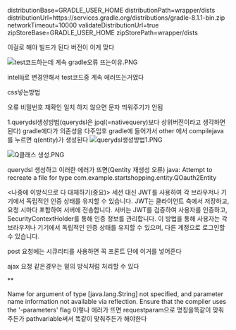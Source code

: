 distributionBase=GRADLE_USER_HOME
distributionPath=wrapper/dists
distributionUrl=https\://services.gradle.org/distributions/gradle-8.1.1-bin.zip
networkTimeout=10000
validateDistributionUrl=true
zipStoreBase=GRADLE_USER_HOME
zipStorePath=wrapper/dists


이걸로 해야 빌드가 된다 버전이 이게 맞다

![test코드하는데 계속 gradle오류 뜨는이유.PNG](..%2F..%2FUsers%2F%EC%B5%9C%EC%B9%98%EC%96%B8%2FOneDrive%2F%EC%82%AC%EC%A7%84%2F%EC%8A%A4%ED%81%AC%EB%A6%B0%EC%83%B7%2Ftest%EC%BD%94%EB%93%9C%ED%95%98%EB%8A%94%EB%8D%B0%20%EA%B3%84%EC%86%8D%20gradle%EC%98%A4%EB%A5%98%20%EB%9C%A8%EB%8A%94%EC%9D%B4%EC%9C%A0.PNG)

intellij로 변경안해서 test코드중 계속 에러뜨는거였다



<link rel="stylesheet" href="/css/regiestcss/regietst.css"> css넣는방법


오류
비밀번호 재확인 일치 하지 않으면 문자 띄워주기가 안됨

1.querydsl생성방법(querydsl은 jpql(=nativequery)보다 상위버전이라고 생각하면 된다)
gradle에다가 의존성을 다주입후
gradle에 들어가서 other 에서 compilejava를 누르면 q(entity)가 생성된다
![querydsl생성방법1.PNG](..%2F..%2FUsers%2F%EC%B5%9C%EC%B9%98%EC%96%B8%2FOneDrive%2F%EC%82%AC%EC%A7%84%2F%EC%8A%A4%ED%81%AC%EB%A6%B0%EC%83%B7%2Fquerydsl%EC%83%9D%EC%84%B1%EB%B0%A9%EB%B2%951.PNG)

![Q클래스 생성.PNG](..%2F..%2FUsers%2F%EC%B5%9C%EC%B9%98%EC%96%B8%2FOneDrive%2F%EC%82%AC%EC%A7%84%2F%EC%8A%A4%ED%81%AC%EB%A6%B0%EC%83%B7%2FQ%ED%81%B4%EB%9E%98%EC%8A%A4%20%EC%83%9D%EC%84%B1.PNG)



querydsl 생성하고 이러한 에러가 뜨면(Qentity 재생성 오류)
java: Attempt to recreate a file for type com.example.startshopping.entity.QOauth2Entity




<나중에 이방식으로 다 대체하기(중요)>
세션 대신 JWT를 사용하여 각 브라우저나 기기에서 독립적인 인증 상태를 유지할 수 있습니다.
JWT는 클라이언트 측에서 저장하고, 요청 시마다 포함하여 서버에 전송합니다.
서버는 JWT를 검증하여 사용자를 인증하고, SecurityContextHolder를 통해 인증 정보를 관리합니다.
이 방법을 통해 사용자는 각 브라우저나 기기에서 독립적인 인증 상태를 유지할 수 있으며, 다른 계정으로 로그인할 수 있습니다.


post 요청에는 시큐리티를 사용하면 꼭 프론트 단에
<input type="hidden" th:name="${_csrf.parameterName}" th:value="${_csrf.token}"/>
이거를 넣어준다

ajax 요청 같은경우는 밑의 방식처럼 처리할 수 있다

**<!-- Thymeleaf를 사용하여 CSRF 토큰을 설정 -->
<input type="hidden" id="_csrf" name="${_csrf.parameterName}" value="${_csrf.token}">

<script>
    // JavaScript에서 CSRF 토큰 값을 가져와서 Ajax 요청에 포함
    var csrfToken = document.getElementById("_csrf").value;

    // 예시: jQuery를 사용한 Ajax 요청
    $.ajax({
        url: '/your-endpoint',
        type: 'POST',
        beforeSend: function(xhr) {
            xhr.setRequestHeader('${_csrf.headerName}', csrfToken); // CSRF 헤더 설정
        },
        data: {
            // Ajax 요청 데이터
        },
        success: function(data) {
            // 성공적으로 요청 처리 후의 작업
        },
        error: function(xhr, status, error) {
            // 오류 발생 시 처리
        }
    });
</script>



Name for argument of type [java.lang.String] not specified, and parameter name information not available via reflection. Ensure that the compiler uses the '-parameters' flag
이렇나 에러가 뜨면 requestparam으로 명칭을똑같이 맞춰주든가 pathvariable써서 똑같이 맞춰주든가 해야한다